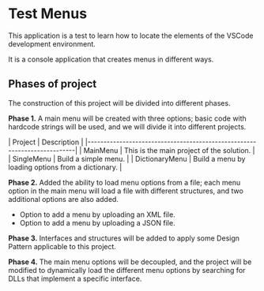 # Test Menus

This application is a test to learn how to locate the elements of the VSCode development environment.

It is a console application that creates menus in different ways.

## Phases of project

The construction of this project will be divided into different phases.

**Phase 1.** A main menu will be created with three options; basic code with hardcode strings will be used, and we will divide it into different projects.

| Project             | Description                                        |
|--------------------------------------------------------------------------|
| MainMenu            | This is the main project of the solution.          |
| SingleMenu          | Build a simple menu.                               |
| DictionaryMenu      | Build a menu by loading options from a dictionary. |

**Phase 2.** Added the ability to load menu options from a file; each menu option in the main menu will load a file with different structures, and two additional options are also added.

* Option to add a menu by uploading an XML file.
* Option to add a menu by uploading a JSON file.

**Phase 3.** Interfaces and structures will be added to apply some Design Pattern applicable to this project.

**Phase 4.** The main menu options will be decoupled, and the project will be modified to dynamically load the different menu options by searching for DLLs that implement a specific interface.